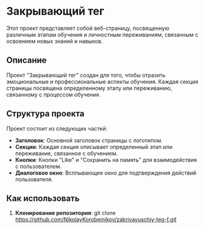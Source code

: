 # Закрывающий тег

Этот проект представляет собой веб-страницу, посвященную различным этапам обучения и личностным переживаниям, связанным с освоением новых знаний и навыков.

## Описание

Проект "Закрывающий тег" создан для того, чтобы отразить эмоциональные и профессиональные аспекты обучения. Каждая секция страницы посвящена определенному этапу или переживанию, связанному с процессом обучения.

## Структура проекта

Проект состоит из следующих частей:

- **Заголовок**: Основной заголовок страницы с логотипом.
- **Секции**: Каждая секция описывает определенный этап или переживание, связанное с обучением.
- **Кнопки**: Кнопки "Like" и "Сохранить на память" для взаимодействия с пользователем.
- **Диалоговое окно**: Всплывающее окно для подтверждения действий пользователя.

## Как использовать

1. **Клонирование репозитория**:
   git clone https://github.com/NikolayKorobeinikov/zakrivayuschiy-teg-f.git
